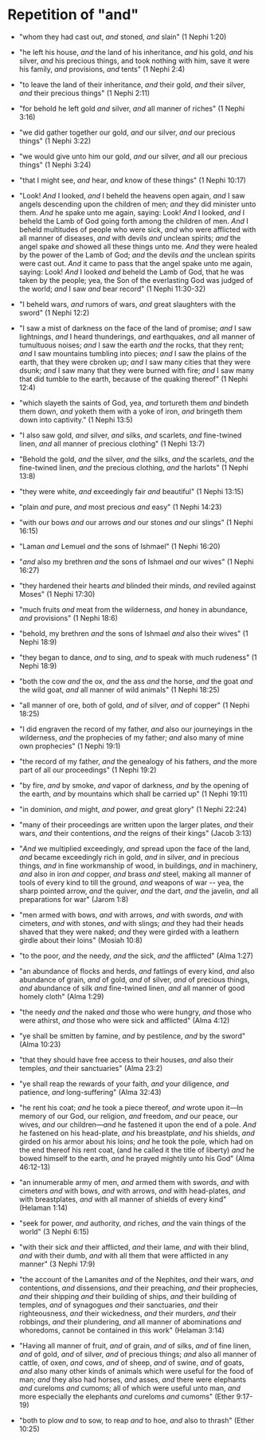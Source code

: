 # Repetition of "and"

*   "whom they had cast out, *and* stoned, *and* slain" (1 Nephi 1:20)
*   "he left his house, *and* the land of his inheritance, *and* his gold,
    *and* his silver, *and* his precious things, and took nothing with him,
    save it were his family, *and* provisions, *and* tents" (1 Nephi 2:4)
*   "to leave the land of their inheritance, *and* their gold, *and* their
    silver, *and* their precious things" (1 Nephi 2:11)
*   "for behold he left gold *and* silver, *and* all manner of riches"
    (1 Nephi 3:16)
*   "we did gather together our gold, *and* our silver, *and* our precious
    things" (1 Nephi 3:22)
*   "we would give unto him our gold, *and* our silver, *and* all our precious
    things" (1 Nephi 3:24)
*   "that I might see, *and* hear, *and* know of these things" (1 Nephi 10:17)
*   "Look! *And* I looked, *and* I beheld the heavens open again, *and* I saw angels descending
    upon the children of men; *and* they did minister unto them. *And* he spake
    unto me again, saying: Look! *And* I looked, *and* I beheld the Lamb of God
    going forth among the children of men. *And* I beheld multitudes of people
    who were sick, *and* who were afflicted with all manner of diseases, *and*
    with devils *and* unclean spirits; *and* the angel spake *and* showed all these
    things unto me. *And* they were healed by the power of the Lamb of God; *and*
    the devils *and* the unclean spirits were cast out. *And* it came to pass that
    the angel spake unto me again, saying: Look! *And* I looked *and* beheld the
    Lamb of God, that he was taken by the people; yea, the Son of the
    everlasting God was judged of the world; *and* I saw *and* bear record" (1 Nephi 11:30-32)
*   "I beheld wars, *and* rumors of wars, *and* great slaughters with the sword"
    (1 Nephi 12:2)
*   "I saw a mist of darkness on the face of the land of promise; *and* I saw
    lightnings, *and* I heard thunderings, *and*
    earthquakes, *and* all manner of tumultuous noises; *and* I saw the earth *and*
    the rocks, that they rent; *and* I saw mountains tumbling into pieces; *and*
    I saw the plains of the earth, that they were cbroken up; *and* I saw many
    cities that they were dsunk; *and* I saw many that they were burned with
    fire; *and* I saw many that did tumble to the earth, because of the quaking
    thereof" (1 Nephi 12:4)
*   "which slayeth the saints of God, yea, *and* tortureth them *and* bindeth
    them down, *and* yoketh them with a yoke of iron, *and* bringeth them down
    into captivity." (1 Nephi 13:5)
*   "I also saw gold, *and* silver, *and* silks, *and* scarlets, *and* fine-twined
    linen, *and* all manner of precious clothing" (1 Nephi 13:7)
*   "Behold the gold, *and* the silver, *and* the silks, *and* the scarlets, *and*
    the fine-twined linen, *and* the precious clothing, *and* the harlots"
    (1 Nephi 13:8)
*   "they were white, *and* exceedingly fair *and* beautiful" (1 Nephi 13:15)
*   "plain *and* pure, *and* most precious *and* easy" (1 Nephi 14:23)
*   "with our bows *and* our arrows *and* our stones *and* our slings" (1 Nephi 16:15)
*   "Laman *and* Lemuel *and* the sons of Ishmael" (1 Nephi 16:20)
*   "*and* also my brethren *and* the sons of Ishmael *and* our wives" (1 Nephi 16:27)
*   "they hardened their hearts *and* blinded their minds, *and* reviled against Moses" (1 Nephi 17:30)
*   "much fruits *and* meat from the wilderness, *and* honey in abundance, *and* provisions" (1 Nephi 18:6)
*   "behold, my brethren *and* the sons of Ishmael *and* also their wives" (1 Nephi 18:9)
*   "they began to dance, *and* to sing, *and* to speak with much rudeness" (1 Nephi 18:9)
*   "both the cow *and* the ox, *and* the ass *and* the horse, *and* the goat
    *and* the wild goat, *and* all manner of wild animals" (1 Nephi 18:25)
*   "all manner of ore, both of gold, *and* of silver, *and* of copper" (1 Nephi 18:25)
*   "I did engraven the record of my father, *and* also our journeyings in the
    wilderness, *and* the prophecies of my father; *and* also many of mine own prophecies" (1 Nephi 19:1)
*   "the record of my father, *and* the genealogy of his fathers, *and* the more part of all our proceedings" (1 Nephi 19:2)
*   "by fire, *and* by smoke, *and* vapor of darkness, *and* by the opening of the
    earth, *and* by mountains which shall be carried up" (1 Nephi 19:11)
*   "in dominion, *and* might, *and* power, *and* great glory" (1 Nephi 22:24)

*   "many of their proceedings are written upon the larger plates, *and* their
    wars, *and* their contentions, *and* the reigns of their kings" (Jacob 3:13)

*   "*And* we multiplied exceedingly, *and* spread upon the face of the land, *and*
    became exceedingly rich in gold, *and* in silver, *and* in precious things, *and*
    in fine workmanship of wood, in buildings, *and* in machinery, *and* also in
    iron *and* copper, *and* brass *and* steel, making all manner of tools of every
    kind to till the ground, *and* weapons of war -- yea, the sharp pointed
    arrow, *and* the quiver, *and* the dart, *and* the javelin, *and* all preparations
    for war" (Jarom 1:8)

*   "men armed with bows, *and* with arrows, *and* with swords, *and* with cimeters,
    *and* with stones, *and* with slings; *and* they had their heads shaved that
    they were naked; *and* they were girded with a leathern girdle about
    their loins" (Mosiah 10:8)

*   "to the poor, *and* the needy, *and* the sick, *and* the afflicted" (Alma 1:27)
*   "an abundance of flocks and herds, *and* fatlings of every kind, *and* also
    abundance of grain, *and* of gold, *and* of silver, *and* of precious things, *and*
    abundance of silk *and* fine-twined linen, *and* all manner of good homely
    cloth" (Alma 1:29)
*   "the needy *and* the naked *and* those who were hungry, *and* those who
    were athirst, *and* those who were sick and afflicted" (Alma 4:12)
*   "ye shall be smitten by famine, *and* by pestilence, *and* by the sword" (Alma 10:23)
*   "that they should have free access to their houses, *and* also their
    temples, *and* their sanctuaries" (Alma 23:2)
*   "ye shall reap the rewards of your faith, *and* your diligence, *and*
    patience, *and* long-suffering" (Alma 32:43)
*   "he rent his coat; *and* he took a piece thereof, *and* wrote upon it—In
    memory of our God, our religion, *and* freedom, *and* our peace, our wives,
    *and* our children—*and* he fastened it upon the end of a pole. *And* he
    fastened on his head-plate, *and* his breastplate, *and* his shields, *and*
    girded on his armor about his loins; *and* he took the pole, which had on
    the end thereof his rent coat, (and he called it the title of liberty) *and*
    he bowed himself to the earth, *and* he prayed mightily unto his God"
    (Alma 46:12-13)

*   "an innumerable army of men, *and* armed them with swords, *and* with
    cimeters *and* with bows, *and* with arrows, *and* with head-plates,
    *and* with breastplates, *and* with all manner of shields of every kind"
    (Helaman 1:14)

*   "seek for power, *and* authority, *and* riches, *and* the vain things of the world" (3 Nephi 6:15)
*   "with their sick *and* their afflicted, *and* their lame, *and* with their blind, *and* with their dumb, *and* with all them that were afflicted in any manner" (3 Nephi 17:9)

*   "the account of the Lamanites *and* of the Nephites, *and* their wars, *and*
    contentions, *and* dissensions, *and* their preaching, *and* their prophecies,
    *and* their shipping *and* their building of ships, *and* their building of
    temples, *and* of synagogues *and* their sanctuaries, *and* their righteousness,
    *and* their wickedness, *and* their murders, *and* their robbings, *and* their
    plundering, *and* all manner of abominations *and* whoredoms, cannot be
    contained in this work" (Helaman 3:14)

*   "Having all manner of fruit, *and* of grain, *and* of silks, *and* of fine
    linen, *and* of gold, *and* of silver, *and* of precious things; *and* also
    all manner of cattle, of oxen, *and* cows, *and* of sheep, *and* of swine,
    *and* of goats, *and* also many other kinds of animals which were useful
    for the food of man; *and* they also had horses, *and* asses, *and* there
    were elephants *and* cureloms *and* cumoms; all of which were useful unto
    man, *and* more especially the elephants *and* cureloms *and* cumoms"
    (Ether 9:17-19)
*   "both to plow *and* to sow, to reap *and* to hoe, *and* also to thrash"
    (Ether 10:25)
